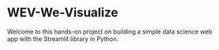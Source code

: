 # WEV-We-Visualize
Welcome to this hands-on project on building a simple data science web app with the Streamlit library in Python.
